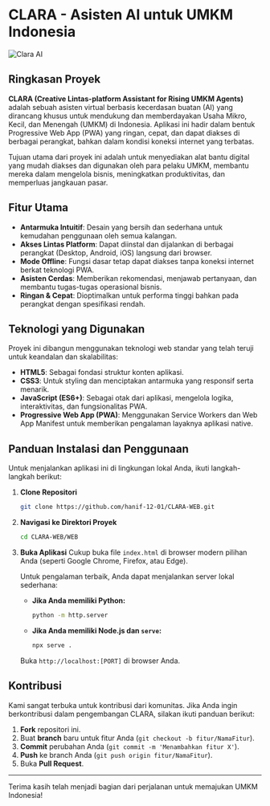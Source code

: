 # CLARA - Asisten AI untuk UMKM Indonesia

![Clara AI](Clara.png)

## Ringkasan Proyek

**CLARA (Creative Lintas-platform Assistant for Rising UMKM Agents)** adalah sebuah asisten virtual berbasis kecerdasan buatan (AI) yang dirancang khusus untuk mendukung dan memberdayakan Usaha Mikro, Kecil, dan Menengah (UMKM) di Indonesia. Aplikasi ini hadir dalam bentuk Progressive Web App (PWA) yang ringan, cepat, dan dapat diakses di berbagai perangkat, bahkan dalam kondisi koneksi internet yang terbatas.

Tujuan utama dari proyek ini adalah untuk menyediakan alat bantu digital yang mudah diakses dan digunakan oleh para pelaku UMKM, membantu mereka dalam mengelola bisnis, meningkatkan produktivitas, dan memperluas jangkauan pasar.

## Fitur Utama

- **Antarmuka Intuitif**: Desain yang bersih dan sederhana untuk kemudahan penggunaan oleh semua kalangan.
- **Akses Lintas Platform**: Dapat diinstal dan dijalankan di berbagai perangkat (Desktop, Android, iOS) langsung dari browser.
- **Mode Offline**: Fungsi dasar tetap dapat diakses tanpa koneksi internet berkat teknologi PWA.
- **Asisten Cerdas**: Memberikan rekomendasi, menjawab pertanyaan, dan membantu tugas-tugas operasional bisnis.
- **Ringan & Cepat**: Dioptimalkan untuk performa tinggi bahkan pada perangkat dengan spesifikasi rendah.

## Teknologi yang Digunakan

Proyek ini dibangun menggunakan teknologi web standar yang telah teruji untuk keandalan dan skalabilitas:

- **HTML5**: Sebagai fondasi struktur konten aplikasi.
- **CSS3**: Untuk styling dan menciptakan antarmuka yang responsif serta menarik.
- **JavaScript (ES6+)**: Sebagai otak dari aplikasi, mengelola logika, interaktivitas, dan fungsionalitas PWA.
- **Progressive Web App (PWA)**: Menggunakan Service Workers dan Web App Manifest untuk memberikan pengalaman layaknya aplikasi native.

## Panduan Instalasi dan Penggunaan

Untuk menjalankan aplikasi ini di lingkungan lokal Anda, ikuti langkah-langkah berikut:

1.  **Clone Repositori**
    ```bash
    git clone https://github.com/hanif-12-01/CLARA-WEB.git
    ```

2.  **Navigasi ke Direktori Proyek**
    ```bash
    cd CLARA-WEB/WEB
    ```

3.  **Buka Aplikasi**
    Cukup buka file `index.html` di browser modern pilihan Anda (seperti Google Chrome, Firefox, atau Edge).

    Untuk pengalaman terbaik, Anda dapat menjalankan server lokal sederhana:
    - **Jika Anda memiliki Python:**
      ```bash
      python -m http.server
      ```
    - **Jika Anda memiliki Node.js dan `serve`:**
      ```bash
      npx serve .
      ```
    Buka `http://localhost:[PORT]` di browser Anda.

## Kontribusi

Kami sangat terbuka untuk kontribusi dari komunitas. Jika Anda ingin berkontribusi dalam pengembangan CLARA, silakan ikuti panduan berikut:

1.  **Fork** repositori ini.
2.  Buat **branch** baru untuk fitur Anda (`git checkout -b fitur/NamaFitur`).
3.  **Commit** perubahan Anda (`git commit -m 'Menambahkan fitur X'`).
4.  **Push** ke branch Anda (`git push origin fitur/NamaFitur`).
5.  Buka **Pull Request**.

---

Terima kasih telah menjadi bagian dari perjalanan untuk memajukan UMKM Indonesia!
